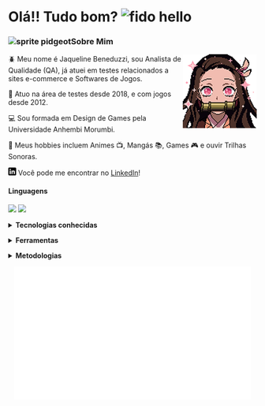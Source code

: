 # Olá!! Tudo bom? ![][1.1]

### ![][3.1]Sobre Mim

<!-- Image aligned to the right -->
<img align="right" src="assets/nezuko.gif"/>

<p> 🪲 Meu nome é Jaqueline Beneduzzi, sou Analista de Qualidade (QA), já atuei em testes relacionados a sites e-commerce e Softwares de Jogos.</p>
<p> 🎲 Atuo na área de testes desde 2018, e com jogos desde 2012.</p>
<p> 💻 Sou formada em Design de Games pela Universidade Anhembi Morumbi. </p>
<p> 💜 Meus hobbies incluem Animes 📺, Mangás 📚, Games 🎮 e ouvir Trilhas Sonoras.</p>

[![LinkedIn][1.2]][1] Você pode me encontrar no [LinkedIn][1]!

#### Linguagens

![](https://img.shields.io/badge/Python-inactive?style=flat&logo=python&logoColor=3776AB&color=545454)
![](https://img.shields.io/badge/Java-inactive?style=flat&logo=java&logoColor=007396&color=545454)

<details>
<summary><b>
Tecnologias conhecidas
</b></summary>

![](https://img.shields.io/badge/Selenium-Python_&_Java-inactive?style=flat&logo=selenium&logoColor=43B02A&color=1b74a0)
![](https://img.shields.io/badge/Appium-Python_&_Java-inactive?style=flat&color=1b74a0)
![](https://img.shields.io/badge/Pytest-Python-inactive?style=flat&logo=pytest&logoColor=0A9EDC&color=3776AB)
![](https://img.shields.io/badge/Behave-Python-inactive?style=flat&color=3776AB)
![](https://img.shields.io/badge/JUnit5-Java-inactive?style=flat&logo=JUnit5&logoColor=25A162&color=007396)
![](https://img.shields.io/badge/REST|assured-Java-inactive?style=flat&color=007396)
![](https://img.shields.io/badge/Cucumber-Java-inactive?style=flat&logo=cucumber&logoColor=23D96C&color=007396)

</details>
<p></p>
<details>
<summary><b>
Ferramentas
</b></summary>

![](https://img.shields.io/badge/Selenium_IDE-inactive?style=flat&logo=selenium&logoColor=43B02A&color=545454)
![](https://img.shields.io/badge/Jira-inactive?style=flat&logo=jira&logoColor=0052CC&color=545454)
![](https://img.shields.io/badge/Trello-inactive?style=flat&logo=trello&logoColor=0052CC&color=545454)
![](https://img.shields.io/badge/GitHub-inactive?style=flat&logo=github&logoColor=181717&color=545454)
![](https://img.shields.io/badge/GitLab-inactive?style=flat&logo=gitlab&logoColor=FCA121&color=545454)
![](https://img.shields.io/badge/IntelliJ-inactive?style=flat&logo=intellij-idea&logoColor=000000&color=545454)
![](https://img.shields.io/badge/PyCharm-inactive?style=flat&logo=pycharm&logoColor=000000&color=545454)

</details>

<p></p>
<details>
<summary><b>
Metodologias
</b></summary>

![](https://img.shields.io/badge/Scrum-inactive?style=flat&color=545454)
![](https://img.shields.io/badge/Kanban-inactive?style=flat&color=545454)


</details>
<p></p>

<div align="center">
<img src="assets/thatsallfolks.gif"/>
</div>


<!-- gifs -->
[1.1]: assets/Fido.gif (fido hello)
[2.1]: assets/nezuko.gif (nezuko gif)
[3.1]: assets/pidgeot-mega.webp (sprite pidgeot)

<!-- ícones -->
[1.2]: assets/linkedin.png (linkedin icon)

<!-- links -->
[1]: https://www.linkedin.com/in/jaqueline-beneduzzi (my linkedin)